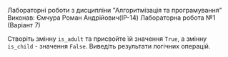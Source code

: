 Лабораторні роботи з дисципліни "Алгоритмізація та програмування"
Виконав: Ємчура Роман Андрійович(ІР-14)
Лабораторна робота №1 (Варіант 7)


 Створіть змінну `is_adult` та присвойте їй значення `True`, а змінну `is_child` - значення `False`. Виведіть результати логічних операцій.     
